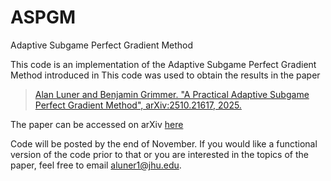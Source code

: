 # ASPGM
Adaptive Subgame Perfect Gradient Method

This code is an implementation of the Adaptive Subgame Perfect Gradient Method introduced in 
This code was used to obtain the results in the paper
> [Alan Luner and Benjamin Grimmer. "A Practical Adaptive Subgame Perfect Gradient Method", arXiv:2510.21617, 2025.](https://arxiv.org/abs/2510.21617)

The paper can be accessed on arXiv [here](https://arxiv.org/abs/2510.21617)

Code will be posted by the end of November. If you would like a functional version of the code prior to that or you are interested in the topics of the paper, feel free to email [aluner1@jhu.edu](mailto:aluner1@jhu.edu).

